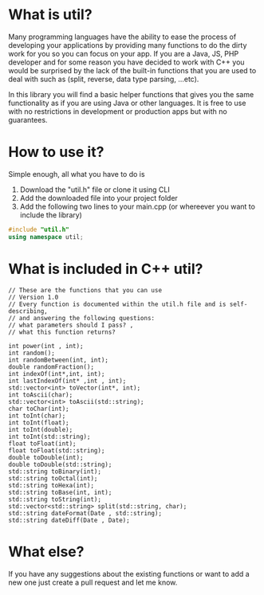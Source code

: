 # What is util?
Many programming languages have the ability to ease the process of developing your applications by providing many functions to do the dirty work for you so you can focus on your app. If you are a Java, JS, PHP developer and for some reason you have decided to work with C++ you would be surprised by the lack of the built-in functions that you are used to deal with such as (split, reverse, data type parsing, ...etc).

In this library you will find a basic helper functions that gives you the same functionality as if you are using Java or other languages. It is free to use with no restrictions in development or production apps but with no guarantees.

# How to use it?
Simple enough, all what you have to do is 
1) Download the "util.h" file or clone it using CLI
2) Add the downloaded file into your project folder
3) Add the following two lines to your main.cpp (or whereever you want to include the library)
```c++
#include "util.h"
using namespace util;
```
# What is included in C++ util?
```
// These are the functions that you can use
// Version 1.0
// Every function is documented within the util.h file and is self-describing, 
// and answering the following questions:
// what parameters should I pass? , 
// what this function returns?

int power(int , int);
int random();
int randomBetween(int, int);
double randomFraction();
int indexOf(int*,int, int);
int lastIndexOf(int* ,int , int);
std::vector<int> toVector(int*, int);
int toAscii(char);
std::vector<int> toAscii(std::string);
char toChar(int);
int toInt(char);
int toInt(float);
int toInt(double);
int toInt(std::string);
float toFloat(int);
float toFloat(std::string);
double toDouble(int);
double toDouble(std::string);
std::string toBinary(int);
std::string toOctal(int);
std::string toHexa(int);
std::string toBase(int, int);
std::string toString(int);
std::vector<std::string> split(std::string, char);
std::string dateFormat(Date , std::string);
std::string dateDiff(Date , Date);
```
# What else?
If you have any suggestions about the existing functions or want to add a new one just create a pull request and let me know.
